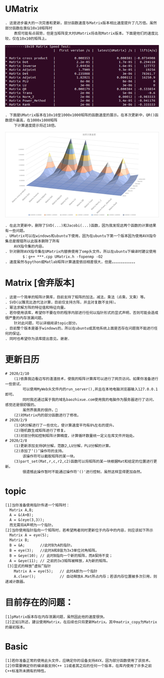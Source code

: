 # UMatrix
    . 这是进步最大的一次完善和更新，部分函数速度与Matrix版本相比速度提升了几万倍。虽然部分函数在类似10x10矩阵时
        表现可能有点弱势，但是当矩阵变大时UMatrix将击败Matrix版本。下面是他们的速度比较，仅在10x10的矩阵上。
   ![Image](https://github.com/baozhixue/pMatrix/blob/master/10x10VS.png)
    
    . 下面是UMatrix版本在10x10至1000x1000矩阵的函数速度的展示。在本次更新中，QR()函数提升最高，在1000x1000矩阵
        下计算速度提示将近18倍。
   ![Image](https://github.com/baozhixue/pMatrix/blob/master/mat.png.jpg)
    
    . 在此次更新中，删除了SVD(...)和Jacobi(...)函数，因为我发现这两个函数的计算结果有一些问题。
    . UMatrix可以在windows和ubuntu下使用，因为在ubuntu下第一个版本因为使用AVX指令集总是报错所以此版本删除了所有
        AVX指令集的内容。
    . 针对删除AVX指令集在UMatrix内替换使用了omp头文件。所以在ubuntu下编译时建议使用
            $：g++ ***.cpp UMatrix.h -fopenmp -O2
    . 速度虽然与python或Matlab矩阵计算速度依旧相差很大，但是。。。。。。。。。。。。。
    
    
# Matrix [舍弃版本]
    . 这是一个简单的矩阵计算库，目前支持了矩阵的加法，减法，乘法（点乘，叉乘）等。
    . SVD(以雅克比迭代法计算，目前仅支持方阵，并且对复数不支持）。
    . 幂法求解方阵的特征值和特征向量。
    . 若你使用该库，希望你不要在你的程序内部进行任何以指针形式的显式声明，否则可能会造成很严重的内存泄漏问题。
        针对此问题，可以详细阅读topic部分。
    . 目前整个版本是基于windows的，所以在ubuntu或其他系统上面是否存在问题我不能进行任何的保证。
    . 同时也希望你为该库提出意见。谢谢.

# 更新日历
    # 2020/2/10
        (1)依靠我边看边写的渣渣技术，使我的矩阵计算库可以进行了网页访问。如果你准备进行一些尝试，
            可以使用MyWeb头文件内的run_server(),并且在本地电脑浏览器输入127.0.0.1即可。
            同时我还通过属于我的域名baozhixue.com使用我的电脑作为服务器进行了访问，感觉还是很舒服的。
            虽然界面真的很炸。🙂
        (2)对Matrix内的部分函数进行了修改。
    # 2020/2/9
        (1)QR分解进行了一些优化，使计算速度平均有8%左右的提升。
        (2)随机数生成矩阵进行了修复。
        (3)对部分例如控制矩阵计算精度，计算循环数量统一定义在库文件开始处。
    # 2020/2/8
        (1)更新添加支持QR分解，范数2,LU分解，PLU分解的计算。
        (2)添加了‘()’操作符的支持。
            该操作符可以截取矩阵的某一块。
        (3)part_set(Mat,r,c,r2,c2)函数可以将矩阵的某一块根据Mat和给定的位置进行更新。
            很遗憾此操作暂时不能通过操作符'()'进行控制，虽然这样显得更加自然。

# topic
    [1]当你准备使用指针传递一个矩阵时：
      Matrix A,B;
      A = &(A+B);
      A = &(eye(3,3));
      而无需将A声明为一个指针。
    [2]当你使用指针指向一个矩阵时，若希望两者同时更新位于内存中的内容，则应该如下所示
      Matrix A = eye(5);
      Matrix B;
      B = &A;       //此时B为A的指针。
      B = eye(3);   //此时A和B皆为3x3单位对角矩阵。
      B = &eye(10); // 此时B指向一个新的矩阵，而A保持不变；
      A = &eye(11); // 之前的3x3矩阵被释放，A为新的矩阵。
     [3]显式的释放“虚拟”指针
        Matrix A = eye(5);   // 此时A即为一个指针
        A.clear();           // 自动释放A.Mat所占内存；若该内存位置被多次引用，则递减计数器。

# 目前存在的问题：
    [1]pMatrix版本存在内存泄漏问题，虽然因此他的速度很快。
    [2]正如1所述，建议使用Matrix，在后续也只将更新Matrix。其中matrix_copy为Matrix的最初版本。

# Basic
    [1]若你准备正常的使用此头文件，应确定你的设备支持AVX，因为部分函数使用了该技术。
    [2]你需要确定你的编译器支持C++ 11或者其之后的任何一个版本，在库内使用了许多之前C++标准所未拥有的特性。

